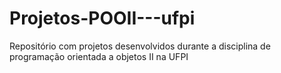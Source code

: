 # Projetos-POOII---ufpi
Repositório com projetos desenvolvidos durante a disciplina de programação orientada a objetos II na UFPI

